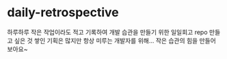 # daily-retrospective
하루하루 작은 작업이라도 적고 기록하여 개발 습관을 만들기 위한
일일회고 repo
만들고 싶은 것 쌓인 기획은 많지만 항상 미루는 개발자를 위해...
작은 습관의 힘을 만들어 보아요~

